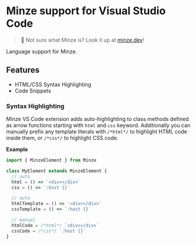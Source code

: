 # Minze support for Visual Studio Code

> 🍃 Not sure what Minze is? Look it up at [minze.dev](https://minze.dev)!

Language support for Minze.

## Features

- HTML/CSS Syntax Highlighting
- Code Snippets

### Syntax Highlighting

Minze VS Code extension adds auto-highlighting to class methods defined as arrow functions starting with `html` and `css` keyword. Additionally you can manually prefix any template literals with `/*html*/` to highlight HTML code inside them, or `/*css*/` to highlight CSS code.

**Example**

```js
import { MinzeElement } from Minze

class MyElement extends MinzeElement {
  // auto
  html = () => `<div></div>`
  css = () => `:host {}`

  // auto
  htmlTemplate = () => `<div></div>`
  cssTemplate = () => `:host {}`

  // manual
  htmlCode = /*html*/ `<div></div>`
  cssCode = /*css*/ `:host {}`
}
```
